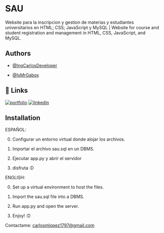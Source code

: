 
# SAU

Website para la inscripcion y gestion de materias y estudiantes universitarios en HTML; CSS; JavaScript y MySQL | Website for course and student registration and management in HTML, CSS, JavaScript, and MySQL.

## Authors

- [@IngCarlosDeveloper](https://www.github.com/IngCarlosDeveloper)

- [@IsMrGabox](https://www.github.com/IsMrGabox)


## 🔗 Links
[![portfolio](https://img.shields.io/badge/my_portfolio-000?style=for-the-badge&logo=ko-fi&logoColor=white)](https://github.com/IngCarlosDeveloper)
[![linkedin](https://img.shields.io/badge/linkedin-0A66C2?style=for-the-badge&logo=linkedin&logoColor=white)](https://www.linkedin.com/)



## Installation

ESPAÑOL:

0) Configurar un entorno virtual donde alojar los archivos.

1) Importar el archivo sau.sql en un DBMS.

3) Ejecutar app.py y abrir el servidor

4) disfruta :D

ENGLISH:

0) Set up a virtual environment to host the files.

1) Import the sau.sql file into a DBMS.

3) Run app.py and open the server.

4) Enjoy! :D

Contactame: carlosmlopez1797@gmail.com
